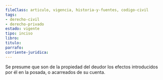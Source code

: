 ```yaml
---
fileClass: articulo, vigencia, historia-y-fuentes, codigo-civil
tags:
- derecho-civil
- derecho-privado
estado: vigente
tipo: inciso
libro:
titulo:
parrafo:
corriente-juridica:
---
```

Se presume que son de la propiedad del deudor los efectos introducidos por él en la posada, o acarreados de su cuenta.